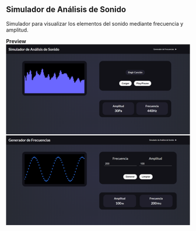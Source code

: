 ## Simulador de Análisis de Sonido

Simulador para visualizar los elementos del sonido mediante frecuencia y amplitud.

**Preview**
<img src="./design/simulador.png">
<img src="./design/Frecuencia.png">